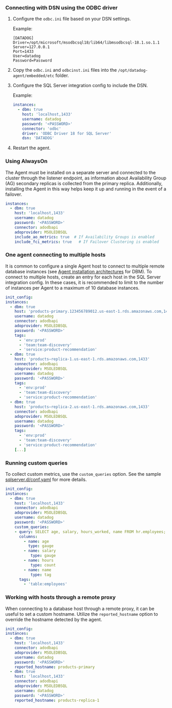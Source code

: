 ### Connecting with DSN using the ODBC driver
1. Configure the `odbc.ini` file based on your DSN settings.

    Example: 
    ```text
    [DATADOG]
    Driver=/opt/microsoft/msodbcsql18/lib64/libmsodbcsql-18.1.so.1.1
    Server=127.0.0.1
    Port=1433
    User=datadog
    Password=Password
    ```
2. Copy the `odbc.ini` and `odbcinst.ini` files into the `/opt/datadog-agent/embedded/etc` folder.
3. Configure the SQL Server integration config to include the DSN.
  
    Example:
    ```yaml
    instances:
      - dbm: true
        host: 'localhost,1433'
        username: datadog
        password: '<PASSWORD>'
        connector: 'odbc'
        driver: 'ODBC Driver 18 for SQL Server'
        dsn: 'DATADOG'
    ```
4. Restart the agent.

### Using AlwaysOn
The Agent must be installed on a separate server and connected to the cluster through the listener endpoint, as information about Availability Group (AG) secondary replicas is collected from the primary replica. Additionally, installing the Agent in this way helps keep it up and running in the event of a failover.
```yaml
instances:
  - dbm: true
    host: 'localhost,1433'
    username: datadog
    password: '<PASSWORD>'
    connector: adodbapi
    adoprovider: MSOLEDBSQL
    include_ao_metrics: true  # If Availability Groups is enabled
    include_fci_metrics: true   # If Failover Clustering is enabled
```

### One agent connecting to multiple hosts
It is common to configure a single Agent host to connect to multiple remote database instances (see [Agent installation architectures](/database_monitoring/architecture/) for DBM). To connect to multiple hosts, create an entry for each host in the SQL Server integration config.
In these cases, it is recommended to limit to the number of instances per Agent to a maximum of 10 database instances.
```yaml
init_config:
instances:
  - dbm: true
    host: 'products-primary.123456789012.us-east-1.rds.amazonaws.com,1433'
    username: datadog
    connector: adodbapi
    adoprovider: MSOLEDBSQL
    password: '<PASSWORD>'
    tags:
      - 'env:prod'
      - 'team:team-discovery'
      - 'service:product-recommendation'
  - dbm: true
    host: 'products–replica-1.us-east-1.rds.amazonaws.com,1433'
    connector: adodbapi
    adoprovider: MSOLEDBSQL
    username: datadog
    password: '<PASSWORD>'
    tags:
      - 'env:prod'
      - 'team:team-discovery'
      - 'service:product-recommendation'
  - dbm: true
    host: 'products–replica-2.us-east-1.rds.amazonaws.com,1433'
    connector: adodbapi
    adoprovider: MSOLEDBSQL
    username: datadog
    password: '<PASSWORD>'
    tags:
      - 'env:prod'
      - 'team:team-discovery'
      - 'service:product-recommendation'
    [...]
```

### Running custom queries
To collect custom metrics, use the `custom_queries` option. See the sample [sqlserver.d/conf.yaml](https://github.com/DataDog/integrations-core/blob/master/sqlserver/datadog_checks/sqlserver/data/conf.yaml.example) for more details.
```yaml
init_config:
instances:
  - dbm: true
    host: 'localhost,1433'
    connector: adodbapi
    adoprovider: MSOLEDBSQL
    username: datadog
    password: '<PASSWORD>'
    custom_queries:
    - query: SELECT age, salary, hours_worked, name FROM hr.employees;
      columns:
        - name: age
          type: gauge
        - name: salary
           type: gauge
        - name: hours
           type: count
        - name: name
           type: tag
      tags:
        - 'table:employees'
```
### Working with hosts through a remote proxy
When connecting to a database host through a remote proxy, it can be useful to set a custom hostname. Utilize the `reported_hostname` option to override the hostname detected by the agent.
```yaml
init_config:
instances:
  - dbm: true
    host: 'localhost,1433'
    connector: adodbapi
    adoprovider: MSOLEDBSQL
    username: datadog
    password: '<PASSWORD>'
    reported_hostname: products-primary
  - dbm: true
    host: 'localhost,1433'
    connector: adodbapi
    adoprovider: MSOLEDBSQL
    username: datadog
    password: '<PASSWORD>'
    reported_hostname: products-replica-1
```